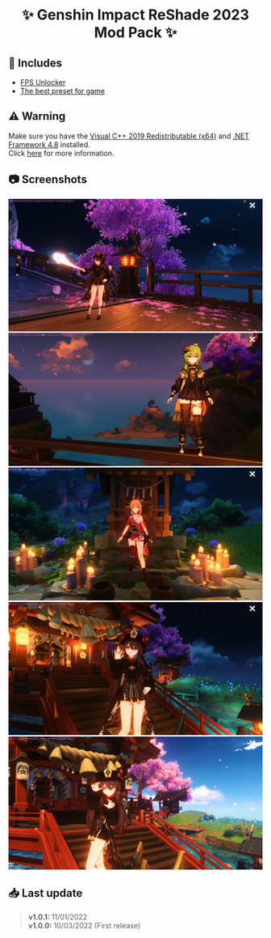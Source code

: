 <div align="center">
    <h1>✨ Genshin Impact ReShade 2023 Mod Pack ✨</h1>
</div>

## 📂 Includes
- [FPS Unlocker](https://github.com/34736384/genshin-fps-unlock)
- [The best preset for game](Data/Reshade/Preset/Default-Preset_by_Sefinek.ini)

## ⚠️ Warning
Make sure you have the [Visual C++ 2019 Redistributable (x64)](https://aka.ms/vs/16/release/vc_redist.x64.exe) and [.NET Framework 4.8](https://dotnet.microsoft.com/en-us/download/dotnet-framework/net48) installed.  
Click [here](https://github.com/34736384/genshin-fps-unlock#usage) for more information.

## 📷 Screenshots
<img src="Screenshots/for-readme/1.png" alt="Screenshot number 1">
<img src="Screenshots/for-readme/2.png" alt="Screenshot number 2">
<img src="Screenshots/for-readme/3.png" alt="Screenshot number 3">
<img src="Screenshots/for-readme/4.png" alt="Screenshot number 4">
<img src="Screenshots/for-readme/5.png" alt="Screenshot number 5">

## 📥 Last update
> **v1.0.1:** 11/01/2022  
> **v1.0.0:** 10/03/2022 (First release)